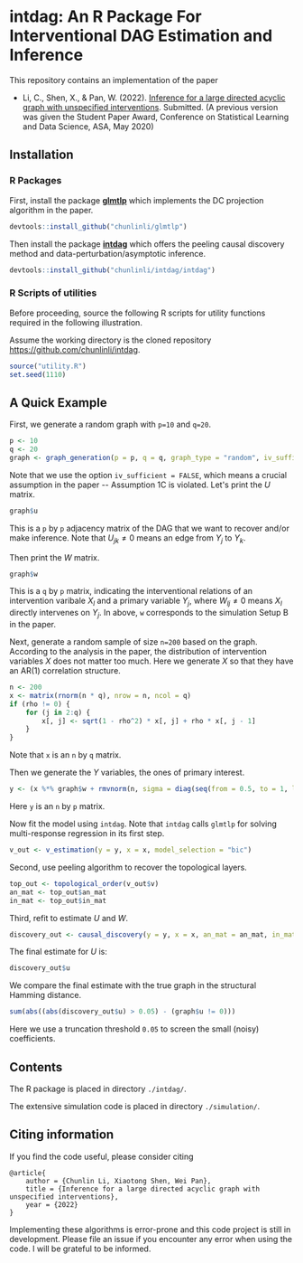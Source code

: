 # **intdag**: An R Package For Interventional DAG Estimation and Inference

This repository contains an implementation of the paper 

- Li, C., Shen, X., & Pan, W. (2022). [Inference for a large directed acyclic graph with unspecified interventions](https://arxiv.org/abs/2110.03805). Submitted. (A previous version was given the Student Paper Award, Conference on Statistical Learning and Data Science, ASA, May 2020)
  

## Installation

### R Packages

First, install the package [**glmtlp**](https://github.com/chunlinli/glmtlp) which implements the DC projection algorithm in the paper. 
```r
devtools::install_github("chunlinli/glmtlp")
```
Then install the package [**intdag**](https://github.com/chunlinli/intdag) which offers the peeling causal discovery method and data-perturbation/asymptotic inference.
```r
devtools::install_github("chunlinli/intdag/intdag")
```

### R Scripts of utilities

Before proceeding, source the following R scripts for utility functions required in the following illustration.

Assume the working directory is the cloned repository https://github.com/chunlinli/intdag.
```r
source("utility.R")
set.seed(1110)
```

## A Quick Example

First, we generate a random graph with `p=10` and `q=20`.
```r
p <- 10
q <- 20
graph <- graph_generation(p = p, q = q, graph_type = "random", iv_sufficient = FALSE)
```
Note that we use the option `iv_sufficient = FALSE`, which means a crucial assumption in the paper -- Assumption 1C is violated. 
Let's print the $U$ matrix.
```r
graph$u
```
This is a `p` by `p` adjacency matrix of the DAG that we want to recover and/or make inference. Note that $U_{jk} \neq 0$ means an edge from $Y_{j}$ to $Y_{k}$.

Then print the $W$ matrix.
```r
graph$w
```
This is a `q` by `p` matrix, indicating the interventional relations of an intervention varibale $X_{l}$ and a primary variable $Y_{j}$, where $W_{lj} \neq 0$ means $X_{l}$ directly intervenes on $Y_{j}$.
In above, `w` corresponds to the simulation Setup B in the paper. 

Next, generate a random sample of size `n=200` based on the graph. According to the analysis in the paper, the distribution of intervention variables $X$ does not matter too much. Here we generate $X$ so that they have an AR(1) correlation structure. 
```r
n <- 200
x <- matrix(rnorm(n * q), nrow = n, ncol = q)
if (rho != 0) {
    for (j in 2:q) {
        x[, j] <- sqrt(1 - rho^2) * x[, j] + rho * x[, j - 1]
    }
}
```
Note that `x` is an `n` by `q` matrix.

Then we generate the $Y$ variables, the ones of primary interest. 
```r
y <- (x %*% graph$w + rmvnorm(n, sigma = diag(seq(from = 0.5, to = 1, length.out = p), p, p))) %*% solve(diag(p) - graph$u)
```
Here `y` is an `n` by `p` matrix.

Now fit the model using `intdag`. Note that `intdag` calls `glmtlp` for solving multi-response regression in its first step.
```r
v_out <- v_estimation(y = y, x = x, model_selection = "bic")
```
Second, use peeling algorithm to recover the topological layers.
```r
top_out <- topological_order(v_out$v)
an_mat <- top_out$an_mat
in_mat <- top_out$in_mat
```
Third, refit to estimate $U$ and $W$.
```r
discovery_out <- causal_discovery(y = y, x = x, an_mat = an_mat, in_mat = in_mat)
```
The final estimate for $U$ is:
```r
discovery_out$u
```
We compare the final estimate with the true graph in the structural Hamming distance.
```r
sum(abs((abs(discovery_out$u) > 0.05) - (graph$u != 0)))
```
Here we use a truncation threshold `0.05` to screen the small (noisy) coefficients.

## Contents

The R package is placed in directory `./intdag/`.

The extensive simulation code is placed in directory `./simulation/`.

## Citing information

If you find the code useful, please consider citing 
```
@article{
    author = {Chunlin Li, Xiaotong Shen, Wei Pan},
    title = {Inference for a large directed acyclic graph with unspecified interventions},
    year = {2022}
}
```
Implementing these algorithms is error-prone and this code project is still in development. 
Please file an issue if you encounter any error when using the code. I will be grateful to be informed.